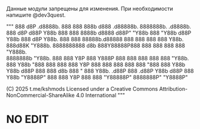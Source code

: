 Данные модули запрещены для изменения.
При необходимости напишите @dev3quest.

"""
888    d8P   .d8888b.  888    888     888b     d888  .d88888b.  8888888b.   .d8888b.  
888   d8P   d88P  Y88b 888    888     8888b   d8888 d88P" "Y88b 888  "Y88b d88P  Y88b 
888  d8P    Y88b.      888    888     88888b.d88888 888     888 888    888 Y88b.      
888d88K      "Y888b.   8888888888 d8b 888Y88888P888 888     888 888    888  "Y888b.   
8888888b        "Y88b. 888    888 Y8P 888 Y888P 888 888     888 888    888     "Y88b. 
888  Y88b         "888 888    888     888  Y8P  888 888     888 888    888       "888 
888   Y88b  Y88b  d88P 888    888 d8b 888   "   888 Y88b. .d88P 888  .d88P Y88b  d88P 
888    Y88b  "Y8888P"  888    888 Y8P 888       888  "Y88888P"  8888888P"   "Y8888P" 
                                                           
(C) 2025 t.me/kshmods
Licensed under a Creative Commons Attribution-NonCommercial-ShareAlike 4.0 International
"""

# NO EDIT
